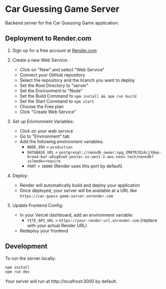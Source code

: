 # Car Guessing Game Server

Backend server for the Car Guessing Game application.

## Deployment to Render.com

1. Sign up for a free account at [Render.com](https://render.com)

2. Create a new Web Service:
   - Click on "New" and select "Web Service"
   - Connect your GitHub repository
   - Select the repository and the branch you want to deploy
   - Set the Root Directory to "server"
   - Set the Environment to "Node"
   - Set the Build Command to `npm install && npm run build`
   - Set the Start Command to `npm start`
   - Choose the Free plan
   - Click "Create Web Service"

3. Set up Environment Variables:
   - Click on your web service
   - Go to "Environment" tab
   - Add the following environment variables:
     - `NODE_ENV` = `production`
     - `DATABASE_URL` = `postgresql://neondb_owner:npg_IM8fRJQi6cjY@ep-broad-bar-a6sg8zw5-pooler.us-west-2.aws.neon.tech/neondb?sslmode=require`
     - `PORT` = `10000` (Render uses this port by default)

4. Deploy:
   - Render will automatically build and deploy your application
   - Once deployed, your server will be available at a URL like `https://car-guess-game-server.onrender.com`

5. Update Frontend Config:
   - In your Vercel dashboard, add an environment variable:
     - `VITE_API_URL` = `https://your-render-url.onrender.com` (replace with your actual Render URL)
   - Redeploy your frontend

## Development

To run the server locally:

```bash
npm install
npm run dev
```

Your server will run at http://localhost:3000 by default. 